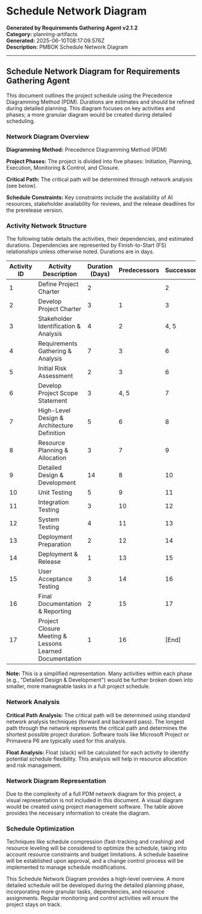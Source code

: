 # Schedule Network Diagram

**Generated by Requirements Gathering Agent v2.1.2**  
**Category:** planning-artifacts  
**Generated:** 2025-06-10T08:17:09.576Z  
**Description:** PMBOK Schedule Network Diagram

---

## Schedule Network Diagram for Requirements Gathering Agent

This document outlines the project schedule using the Precedence Diagramming Method (PDM).  Durations are estimates and should be refined during detailed planning.  This diagram focuses on key activities and phases; a more granular diagram would be created during detailed scheduling.

### Network Diagram Overview

**Diagramming Method:** Precedence Diagramming Method (PDM)

**Project Phases:** The project is divided into five phases: Initiation, Planning, Execution, Monitoring & Control, and Closure.

**Critical Path:**  The critical path will be determined through network analysis (see below).

**Schedule Constraints:**  Key constraints include the availability of AI resources, stakeholder availability for reviews, and the release deadlines for the prerelease version.


### Activity Network Structure

The following table details the activities, their dependencies, and estimated durations.  Dependencies are represented by Finish-to-Start (FS) relationships unless otherwise noted.  Durations are in days.

| Activity ID | Activity Description                                     | Duration (Days) | Predecessors | Successors | Dependency Type |
|--------------|----------------------------------------------------------|-----------------|----------------|-------------|-----------------|
| 1            | Define Project Charter                                    | 2               |                | 2           |                 |
| 2            | Develop Project Charter                                  | 3               | 1             | 3           | FS              |
| 3            | Stakeholder Identification & Analysis                   | 4               | 2             | 4, 5        | FS              |
| 4            | Requirements Gathering & Analysis                      | 7               | 3             | 6           | FS              |
| 5            | Initial Risk Assessment                                | 2               | 3             | 6           | FS              |
| 6            | Develop Project Scope Statement                         | 3               | 4, 5           | 7           | FS              |
| 7            | High-Level Design & Architecture Definition             | 5               | 6             | 8           | FS              |
| 8            | Resource Planning & Allocation                          | 3               | 7             | 9           | FS              |
| 9            | Detailed Design & Development                           | 14              | 8             | 10          | FS              |
| 10           | Unit Testing                                           | 5               | 9             | 11          | FS              |
| 11           | Integration Testing                                      | 3               | 10            | 12          | FS              |
| 12           | System Testing                                          | 4               | 11            | 13          | FS              |
| 13           | Deployment Preparation                                   | 2               | 12            | 14          | FS              |
| 14           | Deployment & Release                                    | 1               | 13            | 15          | FS              |
| 15           | User Acceptance Testing                                 | 3               | 14            | 16          | FS              |
| 16           | Final Documentation & Reporting                         | 2               | 15            | 17          | FS              |
| 17           | Project Closure Meeting & Lessons Learned Documentation | 1               | 16            | [End]        | FS              |


**Note:**  This is a simplified representation.  Many activities within each phase (e.g., "Detailed Design & Development") would be further broken down into smaller, more manageable tasks in a full project schedule.


### Network Analysis

**Critical Path Analysis:**  The critical path will be determined using standard network analysis techniques (forward and backward pass).  The longest path through the network represents the critical path and determines the shortest possible project duration.  Software tools like Microsoft Project or Primavera P6 are typically used for this analysis.

**Float Analysis:** Float (slack) will be calculated for each activity to identify potential schedule flexibility.  This analysis will help in resource allocation and risk management.


### Network Diagram Representation

Due to the complexity of a full PDM network diagram for this project, a visual representation is not included in this document.  A visual diagram would be created using project management software.  The table above provides the necessary information to create the diagram.


### Schedule Optimization

Techniques like schedule compression (fast-tracking and crashing) and resource leveling will be considered to optimize the schedule, taking into account resource constraints and budget limitations.  A schedule baseline will be established upon approval, and a change control process will be implemented to manage schedule modifications.


This Schedule Network Diagram provides a high-level overview. A more detailed schedule will be developed during the detailed planning phase, incorporating more granular tasks, dependencies, and resource assignments.  Regular monitoring and control activities will ensure the project stays on track.
